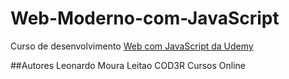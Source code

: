 # Web-Moderno-com-JavaScript
Curso de desenvolvimento [Web com JavaScript da Udemy](https://www.udemy.com/share/1000jiBUcfcldbQH4=/)

##Autores
Leonardo Moura Leitao
COD3R Cursos Online